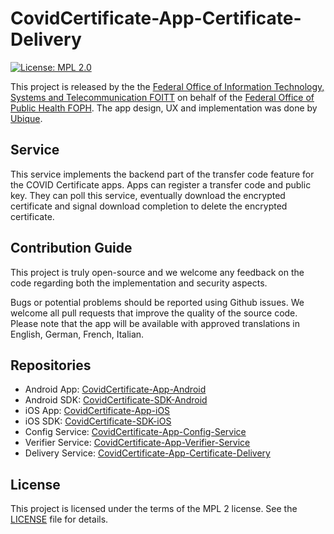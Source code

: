 # CovidCertificate-App-Certificate-Delivery

[![License: MPL 2.0](https://img.shields.io/badge/License-MPL%202.0-brightgreen.svg)](https://github.com/admin-ch/CovidCertificate-App-Certificate-Delivery/blob/main/LICENSE)

This project is released by the the [Federal Office of Information Technology, Systems and Telecommunication FOITT](https://www.bit.admin.ch/)
on behalf of the [Federal Office of Public Health FOPH](https://www.bag.admin.ch/).
The app design, UX and implementation was done by [Ubique](https://www.ubique.ch?app=github).

## Service

This service implements the backend part of the transfer code feature for the COVID Certificate apps.
Apps can register a transfer code and public key.
They can poll this service, eventually download the encrypted certificate and signal download completion to delete the encrypted certificate.

## Contribution Guide

This project is truly open-source and we welcome any feedback on the code regarding both the implementation and security aspects.

Bugs or potential problems should be reported using Github issues.
We welcome all pull requests that improve the quality of the source code.
Please note that the app will be available with approved translations in English, German, French, Italian.

## Repositories

* Android App: [CovidCertificate-App-Android](https://github.com/admin-ch/CovidCertificate-App-Android)
* Android SDK: [CovidCertificate-SDK-Android](https://github.com/admin-ch/CovidCertificate-SDK-Android)
* iOS App: [CovidCertificate-App-iOS](https://github.com/admin-ch/CovidCertificate-App-iOS)
* iOS SDK: [CovidCertificate-SDK-iOS](https://github.com/admin-ch/CovidCertificate-SDK-iOS)
* Config Service: [CovidCertificate-App-Config-Service](https://github.com/admin-ch/CovidCertificate-App-Config-Service)
* Verifier Service: [CovidCertificate-App-Verifier-Service](https://github.com/admin-ch/CovidCertificate-App-Verifier-Service)
* Delivery Service: [CovidCertificate-App-Certificate-Delivery](https://github.com/admin-ch/CovidCertificate-App-Certificate-Delivery)

## License

This project is licensed under the terms of the MPL 2 license. See the [LICENSE](LICENSE) file for details.
